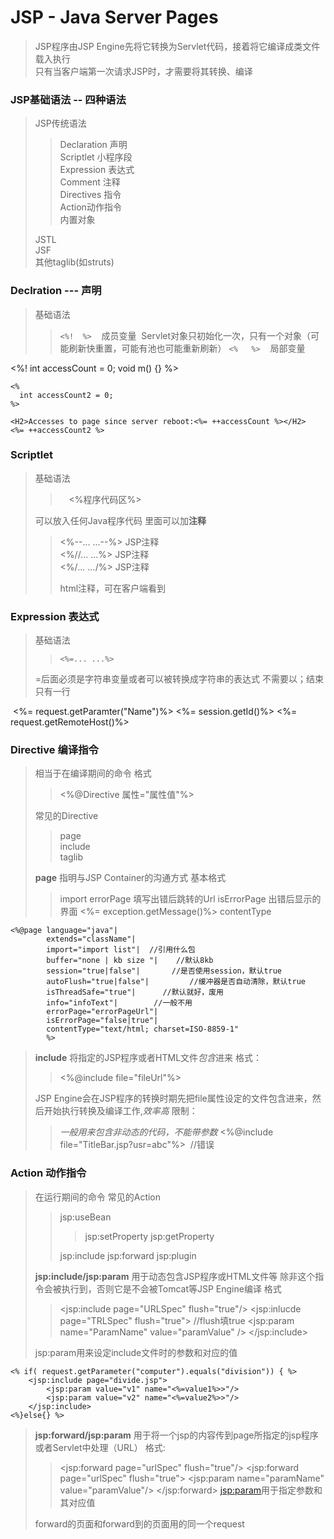 # JSP - Java Server Pages
> JSP程序由JSP Engine先将它转换为Servlet代码，接着将它编译成类文件载入执行                    
> 只有当客户端第一次请求JSP时，才需要将其转换、编译                     

### JSP基础语法 -- 四种语法
> JSP传统语法            
>> Declaration  声明                
>> Scriptlet  小程序段                
>> Expression  表达式           
>> Comment  注释             
>> Directives  指令           
>> Action动作指令              
>> 内置对象            
>                
> JSTL               
> JSF                        
> 其他taglib(如struts)

### Declration --- 声明
> 基础语法
>> `<%!  %>`    成员变量  Servlet对象只初始化一次，只有一个对象（可能刷新快重置，可能有池也可能重新刷新）
>> `<%   %>`    局部变量

  <body>
    <%!
      int accessCount = 0;
      void m() {}
    %>

    <%
      int accessCount2 = 0;
    %>

    <H2>Accesses to page since server reboot:<%= ++accessCount %></H2>
    <%= ++accessCount2 %>
  </body>

### Scriptlet
> 基础语法
>>　<%程序代码区%>
>
> 可以放入任何Java程序代码
> 里面可以加**注释**
>> <%--... ...--%> JSP注释           
>> <%//... ...%>  JSP注释                       
>> <%/*... ...*/%>  JSP注释            
>> <!--... ...--> html注释，可在客户端看到

### Expression 表达式
> 基础语法
>> `<%=... ...%>`
>
> =后面必须是字符串变量或者可以被转换成字符串的表达式
> 不需要以；结束
> 只有一行

  <%= request.getParamter("Name")%>
  <%= session.getId()%>
  <%= request.getRemoteHost()%>
  
### Directive 编译指令
> 相当于在编译期间的命令
> 格式
>> <%@Directive 属性="属性值"%>
>
> 常见的Directive
>> page            
>> include            
>> taglib
> 
> **page**
> 指明与JSP Container的沟通方式
> 基本格式
>> import
>> errorPage 填写出错后跳转的Url
>> isErrorPage 出错后显示的界面 <%= exception.getMessage()%>
>> contentType

   	<%@page language="java"|
			extends="className"|
			import="import list"|  //引用什么包
			buffer="none | kb size "|    //默认8kb
			session="true|false"|       //是否使用session，默认true
			autoFlush="true|false"|         //缓冲器是否自动清除，默认true
			isThreadSafe="true"|      //默认就好，废用
			info="infoText"|        //一般不用
			errorPage="errorPageUrl"|        
			isErrorPage="false|true"|
			contentType="text/html; charset=ISO-8859-1"
			%>
> **include**
> 将指定的JSP程序或者HTML文件*包含*进来
> 格式：
>> <%@include file="fileUrl"%>
>
> JSP Engine会在JSP程序的转换时期先把file属性设定的文件包含进来，然后开始执行转换及编译工作,*效率高*
> 限制：
>> *一般用来包含非动态的代码，不能带参数*
>> <%@include file="TitleBar.jsp?usr=abc"%>  //错误

### Action 动作指令
> 在运行期间的命令
> 常见的Action
>> jsp:useBean
>>> jsp:setProperty
>>> jsp:getProperty
>>
>> jsp:include 
>> jsp:forward
>> jsp:plugin
>
>**jsp:include/jsp:param**
> 用于动态包含JSP程序或HTML文件等
> 除非这个指令会被执行到，否则它是不会被Tomcat等JSP Engine编译
> 格式
>> <jsp:include page="URLSpec" flush="true"/>
>> <jsp:inlucde page="TRLSpec" flush="true">	//flush填true
>> 	<jsp:param name="ParamName" value="paramValue" />
>> </jsp:include>	
>
> jsp:param用来设定include文件时的参数和对应的值
	
	<% if( request.getParameter("computer").equals("division")) { %>
		<jsp:include page="divide.jsp">
			<jsp:param value="v1" name="<%=value1%>>"/>
			<jsp:param value="v2" name="<%=value2%>>"/>
		</jsp:include>
	<%}else{} %>
> **jsp:forward/jsp:param**
> 用于将一个jsp的内容传到page所指定的jsp程序或者Servlet中处理（URL）
> 格式:
>> <jsp:forward page="urlSpec" flush="true"/>
>> <jsp:forward page="urlSpec" flush="true">
>> 	<jsp:param name="paramName" value="paramValue"/>
>> </jsp:forward>
>> <jsp:param>用于指定参数和其对应值
>
> forward的页面和forward到的页面用的同一个request
